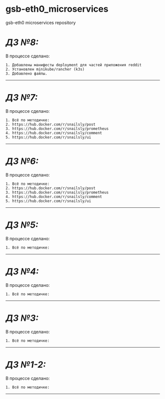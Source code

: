 # gsb-eth0_microservices
gsb-eth0 microservices repository

# ***ДЗ №8:***
В процессе сделано:
```
1. Добавлены манифесты deployment для частей приложения reddit
2. Установлен minikube/rancher (k3s)
3. Добавлено файлы.
```
-----------------------------------------------------------------------------------

# ***ДЗ №7:***
В процессе сделано:
```
1. Всё по методичке:
2. https://hub.docker.com/r/snailsly/post
3. https://hub.docker.com/r/snailsly/prometheus
4. https://hub.docker.com/r/snailsly/comment
5. https://hub.docker.com/r/snailsly/ui
```
-----------------------------------------------------------------------------------

# ***ДЗ №6:***
В процессе сделано:
```
1. Всё по методичке:
2. https://hub.docker.com/r/snailsly/post
3. https://hub.docker.com/r/snailsly/prometheus
4. https://hub.docker.com/r/snailsly/comment
5. https://hub.docker.com/r/snailsly/ui
```
-----------------------------------------------------------------------------------

# ***ДЗ №5:***
В процессе сделано:
```
1. Всё по методичке:
```
-----------------------------------------------------------------------------------

# ***ДЗ №4:***
В процессе сделано:
```
1. Всё по методичке:
```
-----------------------------------------------------------------------------------

# ***ДЗ №3:***
В процессе сделано:
```
1. Всё по методичке:
```
-----------------------------------------------------------------------------------


# ***ДЗ №1-2:***
В процессе сделано:
```
1. Всё по методичке:
```
-----------------------------------------------------------------------------------
